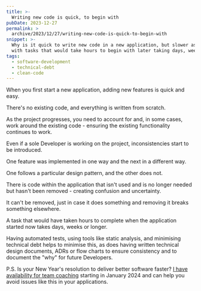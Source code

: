 ```yaml
---
title: >-
  Writing new code is quick, to begin with
pubDate: 2023-12-27
permalink: >
  archive/2023/12/27/writing-new-code-is-quick-to-begin-with
snippet: >-
  Why is it quick to write new code in a new application, but slower as the project progresses,
  with tasks that would take hours to begin with later taking days, weeks or longer.
tags:
  - software-development
  - technical-debt
  - clean-code
---
```


When you first start a new application, adding new features is quick and easy.

There's no existing code, and everything is written from scratch.

As the project progresses, you need to account for and, in some cases, work around the existing code - ensuring the existing functionality continues to work.

Even if a sole Developer is working on the project, inconsistencies start to be introduced.

One feature was implemented in one way and the next in a different way.

One follows a particular design pattern, and the other does not.

There is code within the application that isn't used and is no longer needed but hasn't been removed - creating confusion and uncertainty.

It can't be removed, just in case it does something and removing it breaks something elsewhere.

A task that would have taken hours to complete when the application started now takes days, weeks or longer.

Having automated tests, using tools like static analysis, and minimising technical debt helps to minimise this, as does having written technical design documents, ADRs or flow charts to ensure consistency and to document the "why" for future Developers.

P.S. Is your New Year's resolution to deliver better software faster? [I have availability for team coaching][team coaching] starting in January 2024 and can help you avoid issues like this in your applications.

[team coaching]: https://www.oliverdavies.uk/team-coaching

